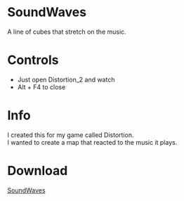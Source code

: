 # SoundWaves
A line of cubes that stretch on the music.

# Controls
* Just open Distortion_2 and watch
* Alt + F4 to close

# Info
I created this for my game called Distortion. <br>
I wanted to create a map that reacted to the music it plays.

# Download
[SoundWaves](https://drive.google.com/file/d/1JCLXKrAw9NyfJeCkEeSTN7Nus3lxj0ky/view?usp=sharing)
